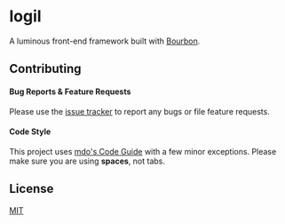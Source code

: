 # logil

A luminous front-end framework built with [Bourbon](http://bourbon.io/).

## Contributing

#### Bug Reports & Feature Requests

Please use the [issue tracker](https://github.com/creaturephil/usub/issues)
to report any bugs or file feature requests.

#### Code Style

This project uses [mdo's Code Guide](http://mdo.github.io/code-guide) with a few
minor exceptions. Please make sure you are using __spaces__, not tabs.

## License

[MIT](LICENSE)
